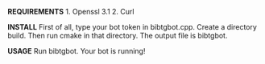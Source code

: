 **REQUIREMENTS**
	1.  Openssl 3.1
	2. Curl
 
**INSTALL**
First of all, type your bot token in bibtgbot.cpp. Create a directory build. Then run cmake in that directory. The output file is bibtgbot.

**USAGE**
Run bibtgbot. Your bot is running!

